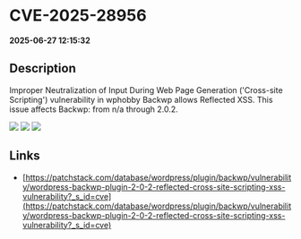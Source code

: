 # CVE-2025-28956

**2025-06-27 12:15:32**

## Description
Improper Neutralization of Input During Web Page Generation ('Cross-site Scripting') vulnerability in wphobby Backwp allows Reflected XSS. This issue affects Backwp: from n/a through 2.0.2.

![](https://img.shields.io/static/v1?label=Score&message=7.1&color=red)
![](https://img.shields.io/static/v1?label=Severity&message=HIGH&color=red)
![](https://img.shields.io/static/v1?label=CWE&message=XSS&color=green)

## Links
- [https://patchstack.com/database/wordpress/plugin/backwp/vulnerability/wordpress-backwp-plugin-2-0-2-reflected-cross-site-scripting-xss-vulnerability?_s_id=cve](https://patchstack.com/database/wordpress/plugin/backwp/vulnerability/wordpress-backwp-plugin-2-0-2-reflected-cross-site-scripting-xss-vulnerability?_s_id=cve)
